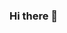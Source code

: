 ### Hi there 👋

<!--
**clockwerkz/clockwerkz** is a ✨ _special_ ✨ repository because its `README.md` (this file) appears on your GitHub profile.

Here are some ideas to get you started:

- 🔭 I’m currently working on ...
- 🌱 I’m currently "marjoring" in C++ and SQL in 2021.
- 👯 I’m looking to collaborate on any Front End / Full Stack project!
- 🤔 I’m looking for help with System Design/Architecture.
<!--
- 💬 Ask me about ...
- 📫 How to reach me: ...
- 😄 Pronouns: ...
- ⚡ Fun fact: ...
-->

